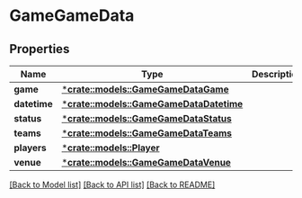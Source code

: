 # GameGameData

## Properties

Name | Type | Description | Notes
------------ | ------------- | ------------- | -------------
**game** | [***crate::models::GameGameDataGame**](Game_gameData_game.md) |  | [optional] 
**datetime** | [***crate::models::GameGameDataDatetime**](Game_gameData_datetime.md) |  | [optional] 
**status** | [***crate::models::GameGameDataStatus**](Game_gameData_status.md) |  | [optional] 
**teams** | [***crate::models::GameGameDataTeams**](Game_gameData_teams.md) |  | [optional] 
**players** | [***crate::models::Player**](.md) |  | [optional] 
**venue** | [***crate::models::GameGameDataVenue**](Game_gameData_venue.md) |  | [optional] 

[[Back to Model list]](../README.md#documentation-for-models) [[Back to API list]](../README.md#documentation-for-api-endpoints) [[Back to README]](../README.md)



